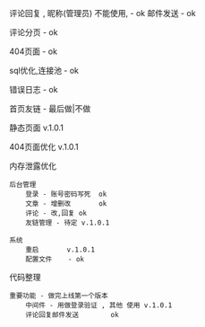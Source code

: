 评论回复 , 昵称(管理员) 不能使用, - ok
邮件发送 - ok

评论分页 - ok

404页面 - ok

sql优化,连接池 - ok

错误日志 - ok

首页友链 - 最后做|不做


静态页面        v.1.0.1

404页面优化     v.1.0.1

内存泄露优化


    后台管理
        登录 - 账号密码写死  ok
        文章 - 增删改       ok
        评论 - 改,回复 ok
        友链管理 - 待定 v.1.0.1
    
    系统
        重启       v.1.0.1
        配置文件    - ok
    
    
代码整理


    重要功能 - 做完上线第一个版本
        中间件 - 用做登录验证 , 其他 使用 v.1.0.1
        评论回复邮件发送        ok




